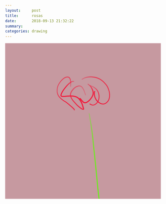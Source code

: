 ```yaml
---
layout:     post
title:      rosas
date:       2018-09-13 21:32:22
summary:    
categories: drawing
---
```

![rosas](/images/diary/rosas.png ".")
